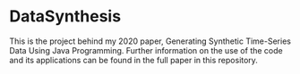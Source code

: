 # DataSynthesis

This is the project behind my 2020 paper, Generating Synthetic Time-Series Data Using Java Programming. Further information on the use of the code and its applications can be found in the full paper in this repository.
